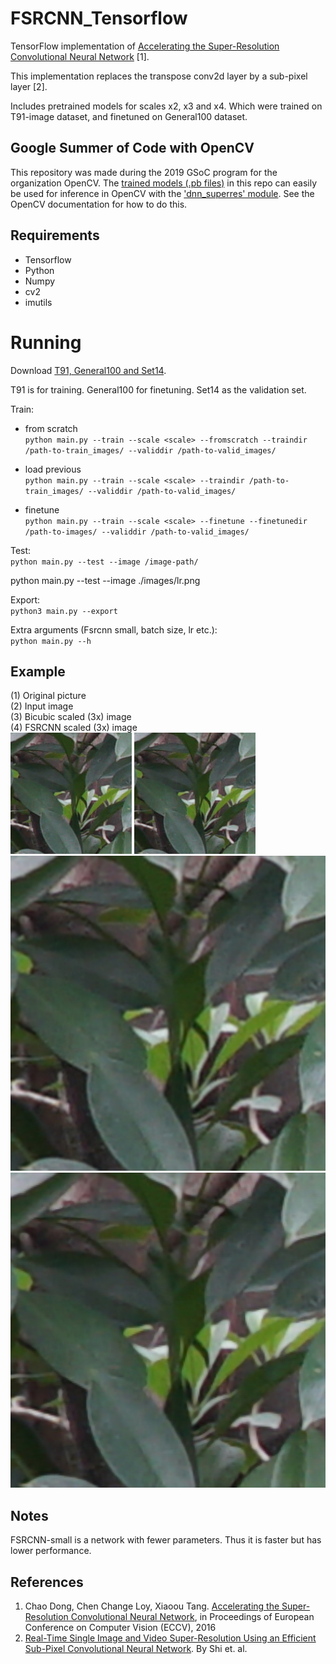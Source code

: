 # FSRCNN_Tensorflow
TensorFlow implementation of [Accelerating the Super-Resolution Convolutional Neural Network](http://mmlab.ie.cuhk.edu.hk/projects/FSRCNN.html) [1].

This implementation replaces the transpose conv2d layer by a sub-pixel layer [2]. 

Includes pretrained models for scales x2, x3 and x4. Which were trained on T91-image dataset, and finetuned on General100 dataset.

## Google Summer of Code with OpenCV
This repository was made during the 2019 GSoC program for the organization OpenCV. The [trained models (.pb files)](https://github.com/Saafke/FSRCNN_Tensorflow/tree/master/models/) in this repo can easily be used for inference in OpenCV with the ['dnn_superres' module](https://github.com/opencv/opencv_contrib/tree/master/modules/dnn_superres). See the OpenCV documentation for how to do this.

## Requirements
- Tensorflow
- Python
- Numpy
- cv2
- imutils

# Running

Download [T91, General100 and Set14](http://vllab.ucmerced.edu/wlai24/LapSRN/).

T91 is for training. General100 for finetuning. Set14 as the validation set.

Train:
- from scratch\
`python main.py --train --scale <scale> --fromscratch --traindir /path-to-train_images/ --validdir /path-to-valid_images/`

- load previous\
`python main.py --train --scale <scale> --traindir /path-to-train_images/ --validdir /path-to-valid_images/`

- finetune\
`python main.py --train --scale <scale> --finetune --finetunedir /path-to-images/ --validdir /path-to-valid_images/`

Test:\
`python main.py --test --image /image-path/`

python main.py --test --image ./images/lr.png

Export:\
`python3 main.py --export`

Extra arguments (Fsrcnn small, batch size, lr etc.):\
`python main.py --h`

## Example
(1) Original picture\
(2) Input image\
(3) Bicubic scaled (3x) image\
(4) FSRCNN scaled (3x) image\
![Alt text](images/original.png?raw=true "Original picture")
![Alt text](images/input.png?raw=true "Input image picture")
![Alt text](images/bicubicOutput.png?raw=true "Bicubic picture")
![Alt text](images/fsrcnnOutput.png?raw=true "FSRCNN picture")

## Notes
FSRCNN-small is a network with fewer parameters. Thus it is faster but has lower performance.

## References
1. Chao Dong, Chen Change Loy, Xiaoou Tang. [Accelerating the Super-Resolution Convolutional Neural Network](http://mmlab.ie.cuhk.edu.hk/projects/FSRCNN.html), in Proceedings of European Conference on Computer Vision (ECCV), 2016
2. [Real-Time Single Image and Video Super-Resolution Using an Efficient Sub-Pixel Convolutional Neural Network](https://arxiv.org/abs/1609.05158). By Shi et. al.  
